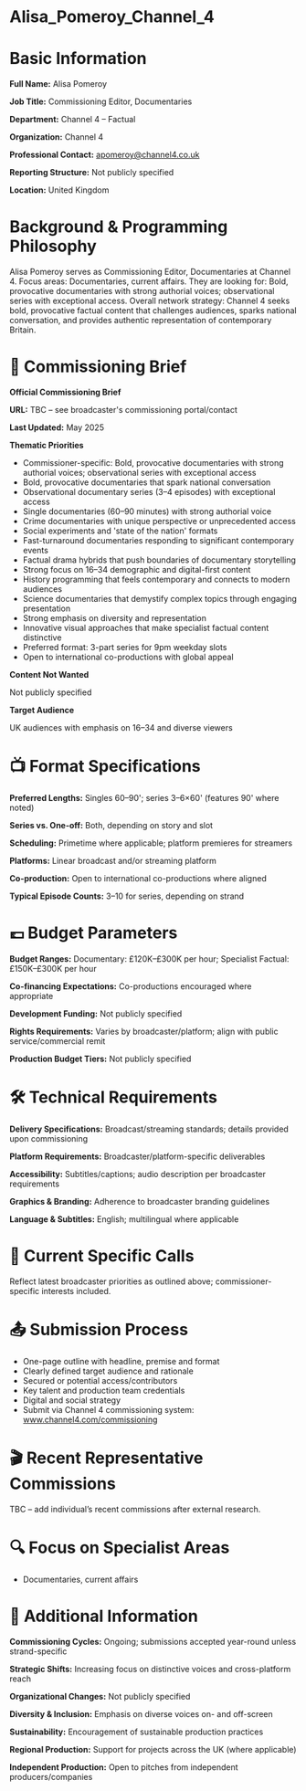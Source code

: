 # Alisa_Pomeroy_Channel_4

# Basic Information

**Full Name:** Alisa Pomeroy

**Job Title:** Commissioning Editor, Documentaries

**Department:** Channel 4 – Factual

**Organization:** Channel 4

**Professional Contact:** apomeroy@channel4.co.uk

**Reporting Structure:** Not publicly specified

**Location:** United Kingdom

# Background & Programming Philosophy

Alisa Pomeroy serves as Commissioning Editor, Documentaries at Channel 4. Focus areas: Documentaries, current affairs. They are looking for: Bold, provocative documentaries with strong authorial voices; observational series with exceptional access. Overall network strategy: Channel 4 seeks bold, provocative factual content that challenges audiences, sparks national conversation, and provides authentic representation of contemporary Britain.

# 📄 Commissioning Brief

**Official Commissioning Brief**

**URL:** TBC – see broadcaster's commissioning portal/contact

**Last Updated:** May 2025

**Thematic Priorities**

- Commissioner-specific: Bold, provocative documentaries with strong authorial voices; observational series with exceptional access
- Bold, provocative documentaries that spark national conversation
- Observational documentary series (3–4 episodes) with exceptional access
- Single documentaries (60–90 minutes) with strong authorial voice
- Crime documentaries with unique perspective or unprecedented access
- Social experiments and 'state of the nation' formats
- Fast-turnaround documentaries responding to significant contemporary events
- Factual drama hybrids that push boundaries of documentary storytelling
- Strong focus on 16–34 demographic and digital-first content
- History programming that feels contemporary and connects to modern audiences
- Science documentaries that demystify complex topics through engaging presentation
- Strong emphasis on diversity and representation
- Innovative visual approaches that make specialist factual content distinctive
- Preferred format: 3-part series for 9pm weekday slots
- Open to international co-productions with global appeal

**Content Not Wanted**

Not publicly specified

**Target Audience**

UK audiences with emphasis on 16–34 and diverse viewers

# 📺 Format Specifications

**Preferred Lengths:** Singles 60–90'; series 3–6×60' (features 90' where noted)

**Series vs. One-off:** Both, depending on story and slot

**Scheduling:** Primetime where applicable; platform premieres for streamers

**Platforms:** Linear broadcast and/or streaming platform

**Co-production:** Open to international co-productions where aligned

**Typical Episode Counts:** 3–10 for series, depending on strand

# 💷 Budget Parameters

**Budget Ranges:** Documentary: £120K–£300K per hour; Specialist Factual: £150K–£300K per hour

**Co-financing Expectations:** Co-productions encouraged where appropriate

**Development Funding:** Not publicly specified

**Rights Requirements:** Varies by broadcaster/platform; align with public service/commercial remit

**Production Budget Tiers:** Not publicly specified

# 🛠️ Technical Requirements

**Delivery Specifications:** Broadcast/streaming standards; details provided upon commissioning

**Platform Requirements:** Broadcaster/platform-specific deliverables

**Accessibility:** Subtitles/captions; audio description per broadcaster requirements

**Graphics & Branding:** Adherence to broadcaster branding guidelines

**Language & Subtitles:** English; multilingual where applicable

# 📢 Current Specific Calls

Reflect latest broadcaster priorities as outlined above; commissioner-specific interests included.

# 📤 Submission Process

- One-page outline with headline, premise and format
- Clearly defined target audience and rationale
- Secured or potential access/contributors
- Key talent and production team credentials
- Digital and social strategy
- Submit via Channel 4 commissioning system: www.channel4.com/commissioning

# 🎬 Recent Representative Commissions

TBC – add individual’s recent commissions after external research.

# 🔍 Focus on Specialist Areas

- Documentaries, current affairs

# 📅 Additional Information

**Commissioning Cycles:** Ongoing; submissions accepted year-round unless strand-specific

**Strategic Shifts:** Increasing focus on distinctive voices and cross-platform reach

**Organizational Changes:** Not publicly specified

**Diversity & Inclusion:** Emphasis on diverse voices on- and off-screen

**Sustainability:** Encouragement of sustainable production practices

**Regional Production:** Support for projects across the UK (where applicable)

**Independent Production:** Open to pitches from independent producers/companies